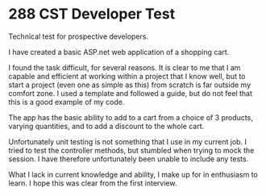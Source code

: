 # 288 CST Developer Test
Technical test for prospective developers.

I have created a basic ASP.net web application of a shopping cart.

I found the task difficult, for several reasons. It is clear to me that I am capable and efficient at working within a project that I know well, but to start a project (even one as simple as this) from scratch is far outside my comfort zone. I used a template and followed a guide, but do not feel that this is a good example of my code.

The app has the basic ability to add to a cart from a choice of 3 products, varying quantities, and to add a discount to the whole cart.

Unfortunately unit testing is not something that I use in my current job. I tried to test the controller methods, but stumbled when trying to mock the session. I have therefore unfortunately been unable to include any tests.

What I lack in current knowledge and ability, I make up for in enthusiasm to learn. I hope this was clear from the first interview.
